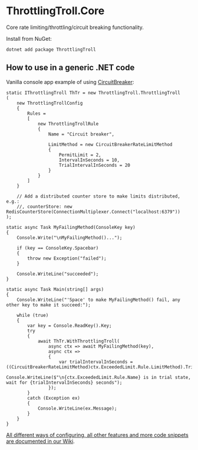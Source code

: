 # ThrottlingTroll.Core

Core rate limiting/throttling/circuit breaking functionality.

Install from NuGet:
```
dotnet add package ThrottlingTroll
```

## How to use in a generic .NET code

Vanilla console app example of using [CircuitBreaker](https://github.com/ThrottlingTroll/ThrottlingTroll/wiki/410.-Rate-Limiting-Algorithms#-circuitbreaker):

```
static IThrottlingTroll ThTr = new ThrottlingTroll.ThrottlingTroll
(
    new ThrottlingTrollConfig
    {
        Rules =
        [
            new ThrottlingTrollRule
            {
                Name = "Circuit breaker",

                LimitMethod = new CircuitBreakerRateLimitMethod
                {
                    PermitLimit = 2,
                    IntervalInSeconds = 10,
                    TrialIntervalInSeconds = 20
                }
            }
        ]
    }

    // Add a distributed counter store to make limits distributed, e.g.:
    //, counterStore: new RedisCounterStore(ConnectionMultiplexer.Connect("localhost:6379"))
);

static async Task MyFailingMethod(ConsoleKey key)
{
    Console.Write("\nMyFailingMethod()...");

    if (key == ConsoleKey.Spacebar)
    {
        throw new Exception("failed");
    }

    Console.WriteLine("succeeded");
}

static async Task Main(string[] args)
{
    Console.WriteLine("'Space' to make MyFailingMethod() fail, any other key to make it succeed:");

    while (true)
    {
        var key = Console.ReadKey().Key;
        try
        {
            await ThTr.WithThrottlingTroll(
                async ctx => await MyFailingMethod(key),
                async ctx =>
                {
                    var trialIntervalInSeconds = ((CircuitBreakerRateLimitMethod)ctx.ExceededLimit.Rule.LimitMethod).TrialIntervalInSeconds;
                    Console.WriteLine($"\n{ctx.ExceededLimit.Rule.Name} is in trial state, wait for {trialIntervalInSeconds} seconds");
                });
        }
        catch (Exception ex)
        {
            Console.WriteLine(ex.Message);
        }
    }
}
```

[All different ways of configuring, all other features and more code snippets are documented in our Wiki](https://github.com/ThrottlingTroll/ThrottlingTroll/wiki).
